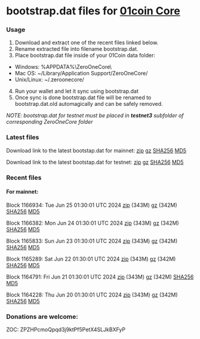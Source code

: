 # bootstrap.dat files for [01coin Core](https://01coin.io)

### Usage

1. Download and extract one of the recent files linked below.
2. Rename extracted file into filename bootstrap.dat.
3. Place bootstrap.dat file inside of your 01Coin data folder:
 - Windows: %APPDATA%\ZeroOneCore\
 - Mac OS: ~/Library/Application Support/ZeroOneCore/
 - Unix/Linux: ~/.zeroonecore/
4. Run your wallet and let it sync using bootstrap.dat
5. Once sync is done bootstrap.dat file will be renamed to bootstrap.dat.old automagically and can be safely removed.

_NOTE: bootstrap.dat for testnet must be placed in **testnet3** subfolder of corresponding ZeroOneCore folder_

### Latest files
Download link to the latest bootstap.dat for mainnet: [zip](https://files.01coin.io/mainnet/bootstrap.dat.zip) [gz](https://files.01coin.io/mainnet/bootstrap.dat.tar.gz) [SHA256](https://files.01coin.io/mainnet/sha256.txt) [MD5](https://files.01coin.io/mainnet/md5.txt)

Download link to the latest bootstap.dat for testnet: [zip](https://files.01coin.io/testnet/bootstrap.dat.zip) [gz](https://files.01coin.io/testnet/bootstrap.dat.tar.gz) [SHA256](https://files.01coin.io/testnet/sha256.txt) [MD5](https://files.01coin.io/testnet/md5.txt)

### Recent files

#### For mainnet:

Block 1166934: Tue Jun 25 01:30:01 UTC 2024 [zip](https://files.01coin.io/mainnet/2024-06-25/bootstrap.dat.zip) (343M) [gz](https://files.01coin.io/mainnet/2024-06-25/bootstrap.dat.tar.gz) (342M) [SHA256](https://files.01coin.io/mainnet/2024-06-25/sha256.txt) [MD5](https://files.01coin.io/mainnet/2024-06-25/md5.txt)

Block 1166382: Mon Jun 24 01:30:01 UTC 2024 [zip](https://files.01coin.io/mainnet/2024-06-24/bootstrap.dat.zip) (343M) [gz](https://files.01coin.io/mainnet/2024-06-24/bootstrap.dat.tar.gz) (342M) [SHA256](https://files.01coin.io/mainnet/2024-06-24/sha256.txt) [MD5](https://files.01coin.io/mainnet/2024-06-24/md5.txt)

Block 1165833: Sun Jun 23 01:30:01 UTC 2024 [zip](https://files.01coin.io/mainnet/2024-06-23/bootstrap.dat.zip) (343M) [gz](https://files.01coin.io/mainnet/2024-06-23/bootstrap.dat.tar.gz) (342M) [SHA256](https://files.01coin.io/mainnet/2024-06-23/sha256.txt) [MD5](https://files.01coin.io/mainnet/2024-06-23/md5.txt)

Block 1165289: Sat Jun 22 01:30:01 UTC 2024 [zip](https://files.01coin.io/mainnet/2024-06-22/bootstrap.dat.zip) (343M) [gz](https://files.01coin.io/mainnet/2024-06-22/bootstrap.dat.tar.gz) (342M) [SHA256](https://files.01coin.io/mainnet/2024-06-22/sha256.txt) [MD5](https://files.01coin.io/mainnet/2024-06-22/md5.txt)

Block 1164791: Fri Jun 21 01:30:01 UTC 2024 [zip](https://files.01coin.io/mainnet/2024-06-21/bootstrap.dat.zip) (343M) [gz](https://files.01coin.io/mainnet/2024-06-21/bootstrap.dat.tar.gz) (342M) [SHA256](https://files.01coin.io/mainnet/2024-06-21/sha256.txt) [MD5](https://files.01coin.io/mainnet/2024-06-21/md5.txt)

Block 1164228: Thu Jun 20 01:30:01 UTC 2024 [zip](https://files.01coin.io/mainnet/2024-06-20/bootstrap.dat.zip) (343M) [gz](https://files.01coin.io/mainnet/2024-06-20/bootstrap.dat.tar.gz) (342M) [SHA256](https://files.01coin.io/mainnet/2024-06-20/sha256.txt) [MD5](https://files.01coin.io/mainnet/2024-06-20/md5.txt)


### Donations are welcome:

ZOC: ZPZHPcmoQpqd3j9ktPf5PetX4SLJkBXFyP
